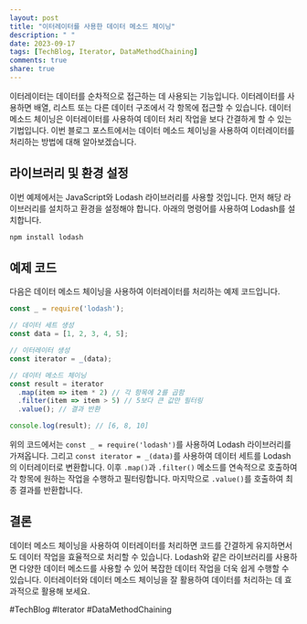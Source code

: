 ```yaml
---
layout: post
title: "이터레이터를 사용한 데이터 메소드 체이닝"
description: " "
date: 2023-09-17
tags: [TechBlog, Iterator, DataMethodChaining]
comments: true
share: true
---
```


이터레이터는 데이터를 순차적으로 접근하는 데 사용되는 기능입니다. 이터레이터를 사용하면 배열, 리스트 또는 다른 데이터 구조에서 각 항목에 접근할 수 있습니다. 데이터 메소드 체이닝은 이터레이터를 사용하여 데이터 처리 작업을 보다 간결하게 할 수 있는 기법입니다. 이번 블로그 포스트에서는 데이터 메소드 체이닝을 사용하여 이터레이터를 처리하는 방법에 대해 알아보겠습니다.

## 라이브러리 및 환경 설정

이번 예제에서는 JavaScript와 Lodash 라이브러리를 사용할 것입니다. 먼저 해당 라이브러리를 설치하고 환경을 설정해야 합니다. 아래의 명령어를 사용하여 Lodash를 설치합니다.

```bash
npm install lodash
```

## 예제 코드

다음은 데이터 메소드 체이닝을 사용하여 이터레이터를 처리하는 예제 코드입니다.

```javascript
const _ = require('lodash');

// 데이터 세트 생성
const data = [1, 2, 3, 4, 5];

// 이터레이터 생성
const iterator = _(data);

// 데이터 메소드 체이닝
const result = iterator
  .map(item => item * 2) // 각 항목에 2를 곱함
  .filter(item => item > 5) // 5보다 큰 값만 필터링
  .value(); // 결과 반환

console.log(result); // [6, 8, 10]
```

위의 코드에서는 `const _ = require('lodash')`를 사용하여 Lodash 라이브러리를 가져옵니다. 그리고 `const iterator = _(data)`를 사용하여 데이터 세트를 Lodash의 이터레이터로 변환합니다. 이후 `.map()`과 `.filter()` 메소드를 연속적으로 호출하여 각 항목에 원하는 작업을 수행하고 필터링합니다. 마지막으로 `.value()`를 호출하여 최종 결과를 반환합니다.

## 결론

데이터 메소드 체이닝을 사용하여 이터레이터를 처리하면 코드를 간결하게 유지하면서도 데이터 작업을 효율적으로 처리할 수 있습니다. Lodash와 같은 라이브러리를 사용하면 다양한 데이터 메소드를 사용할 수 있어 복잡한 데이터 작업을 더욱 쉽게 수행할 수 있습니다. 이터레이터와 데이터 메소드 체이닝을 잘 활용하여 데이터를 처리하는 데 효과적으로 활용해 보세요.

#TechBlog #Iterator #DataMethodChaining